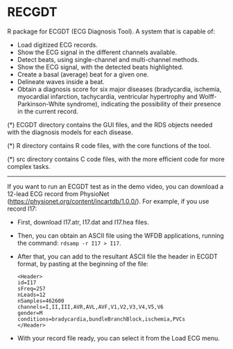# RECGDT
R package for ECGDT (ECG Diagnosis Tool). A system that is capable of:
  - Load digitized ECG records.
  - Show the ECG signal in the different channels available.
  - Detect beats, using single-channel and multi-channel methods.
  - Show the ECG signal, with the detected beats highlighted.
  - Create a basal (average) beat for a given one.
  - Delineate waves inside a beat.
  - Obtain a diagnosis score for six major diseases (bradycardia, ischemia, myocardial infarction, tachycardia, ventricular hypertrophy and Wolff-Parkinson-White syndrome), indicating the possibility of their presence in the current record.
 
(*) ECGDT directory contains the GUI files, and the RDS objects needed with the diagnosis models for each disease.

(*) R directory contains R code files, with the core functions of the tool.

(*) src directory contains C code files, with the more efficient code for more complex tasks.

---------------------------------------------------------------------------------------------------------------------------------

If you want to run an ECGDT test as in the demo video, you can download a 12-lead ECG record from PhysioNet (https://physionet.org/content/incartdb/1.0.0/). For example, if you use record I17:

- First, download I17.atr, I17.dat and I17.hea files.
- Then, you can obtain an ASCII file using the WFDB applications, running the command: `rdsamp -r I17 > I17`.
- After that, you can add to the resultant ASCII file the header in ECGDT format, by pasting at the beginning of the file:

    `<Header>`</br>
      `id=I17`</br>
      `sFreq=257`</br>
      `nLeads=12`</br>
      `nSamples=462600`</br>
      `channels=I,II,III,AVR,AVL,AVF,V1,V2,V3,V4,V5,V6`</br>
      `gender=M`</br>
      `conditions=bradycardia,bundleBranchBlock,ischemia,PVCs`</br>
    `</Header>`</br>
    
- With your record file ready, you can select it from the Load ECG menu.

